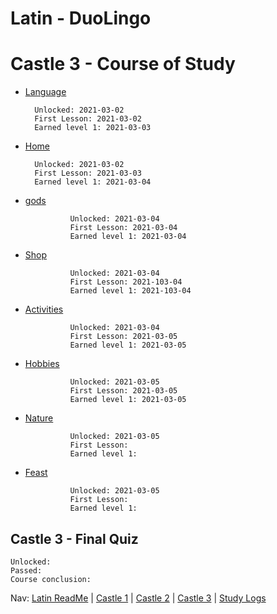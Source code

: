 # Latin - DuoLingo


# Castle 3 - Course of Study

* [Language](https://github.com/EO4wellness/T-I-L/blob/main/polyglot/latin/Castle-3/Language.md) 

        Unlocked: 2021-03-02
        First Lesson: 2021-03-02
        Earned level 1: 2021-03-03
    
* [Home](https://github.com/EO4wellness/T-I-L/blob/main/polyglot/latin/Castle-3/Home.md) 

        Unlocked: 2021-03-02
        First Lesson: 2021-03-03
        Earned level 1: 2021-03-04
        
        
* [gods](https://github.com/EO4wellness/T-I-L/blob/main/polyglot/latin/Castle-3/gods.md) 

                Unlocked: 2021-03-04
                First Lesson: 2021-03-04
                Earned level 1: 2021-03-04

* [Shop](https://github.com/EO4wellness/T-I-L/blob/main/polyglot/latin/Castle-3/Shop.md)  

                Unlocked: 2021-03-04
                First Lesson: 2021-103-04
                Earned level 1: 2021-103-04


* [Activities](https://github.com/EO4wellness/T-I-L/blob/main/polyglot/latin/Castle-3/Activities.md)  

                Unlocked: 2021-03-04
                First Lesson: 2021-03-05
                Earned level 1: 2021-03-05


* [Hobbies](https://github.com/EO4wellness/T-I-L/blob/main/polyglot/latin/Castle-3/Hobbies.md)  

                Unlocked: 2021-03-05
                First Lesson: 2021-03-05
                Earned level 1: 2021-03-05


* [Nature](#)  

                Unlocked: 2021-03-05
                First Lesson: 
                Earned level 1: 


* [Feast](#) 

                Unlocked: 2021-03-05
                First Lesson: 
                Earned level 1: 
 

## Castle 3 - Final Quiz
    
    Unlocked: 
    Passed:  
    Course conclusion: 

Nav: [Latin ReadMe](https://github.com/EO4wellness/T-I-L/tree/main/polyglot/latin) | [Castle 1](https://github.com/EO4wellness/T-I-L/tree/main/polyglot/latin/Castle-1) | [Castle 2](https://github.com/EO4wellness/T-I-L/tree/main/polyglot/latin/Castle-2) | [Castle 3](https://github.com/EO4wellness/T-I-L/tree/main/polyglot/latin/Castle-3) | [Study Logs](https://github.com/EO4wellness/T-I-L/tree/main/polyglot/latin/study-log)
